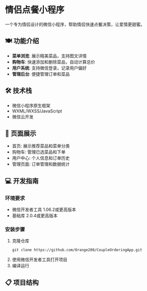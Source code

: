 # 情侣点餐小程序

一个专为情侣设计的微信小程序，帮助情侣快速点餐决策，让爱情更甜蜜。

## 🍽️ 功能介绍

- **菜单浏览**: 展示精美菜品，支持图文详情
- **购物车**: 快速添加和删除菜品，自动计算总价
- **用户系统**: 支持微信登录，记录用户偏好
- **管理后台**: 便捷管理订单和菜品

## 🛠️ 技术栈

- 微信小程序原生框架
- WXML/WXSS/JavaScript
- 微信云开发

## 📱 页面展示

- 首页: 展示推荐菜品和菜单分类
- 购物车: 管理已选菜品和下单
- 用户中心: 个人信息和订单历史
- 管理页面: 订单管理和数据统计

## 💻 开发指南

### 环境要求
- 微信开发者工具 1.06.2或更高版本
- 基础库 2.0.4或更高版本

### 安装步骤
1. 克隆仓库
   ```
   git clone https://github.com/Orange200/CoupleOrderingApp.git
   ```
2. 使用微信开发者工具打开项目
3. 编译运行

## 📋 项目结构
